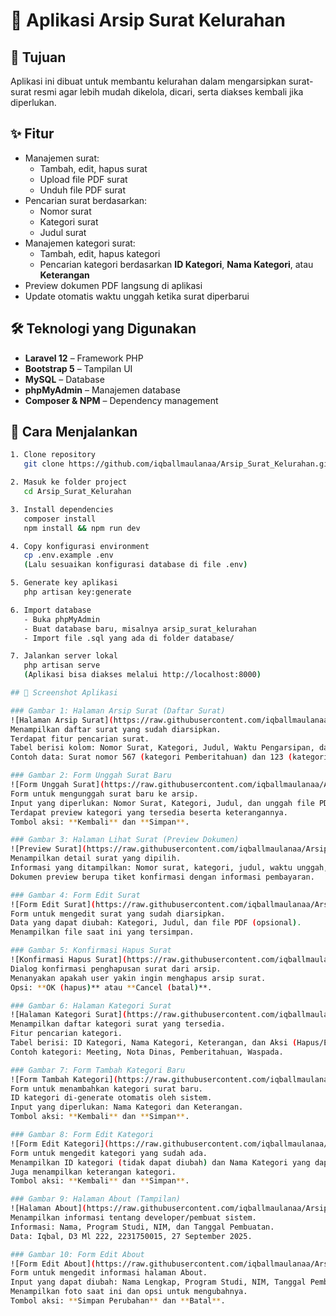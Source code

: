 # 📂 Aplikasi Arsip Surat Kelurahan

## 🎯 Tujuan
Aplikasi ini dibuat untuk membantu kelurahan dalam mengarsipkan surat-surat resmi agar lebih mudah dikelola, dicari, serta diakses kembali jika diperlukan.

## ✨ Fitur
- Manajemen surat:
  - Tambah, edit, hapus surat
  - Upload file PDF surat
  - Unduh file PDF surat
- Pencarian surat berdasarkan:
  - Nomor surat
  - Kategori surat
  - Judul surat
- Manajemen kategori surat:
  - Tambah, edit, hapus kategori
  - Pencarian kategori berdasarkan **ID Kategori**, **Nama Kategori**, atau **Keterangan**
- Preview dokumen PDF langsung di aplikasi
- Update otomatis waktu unggah ketika surat diperbarui

## 🛠️ Teknologi yang Digunakan
- **Laravel 12** – Framework PHP
- **Bootstrap 5** – Tampilan UI
- **MySQL** – Database
- **phpMyAdmin** – Manajemen database
- **Composer & NPM** – Dependency management

## 🚀 Cara Menjalankan
```bash
1. Clone repository
   git clone https://github.com/iqballmaulanaa/Arsip_Surat_Kelurahan.git

2. Masuk ke folder project
   cd Arsip_Surat_Kelurahan

3. Install dependencies
   composer install
   npm install && npm run dev

4. Copy konfigurasi environment
   cp .env.example .env
   (Lalu sesuaikan konfigurasi database di file .env)

5. Generate key aplikasi
   php artisan key:generate

6. Import database
   - Buka phpMyAdmin
   - Buat database baru, misalnya arsip_surat_kelurahan
   - Import file .sql yang ada di folder database/

7. Jalankan server lokal
   php artisan serve
   (Aplikasi bisa diakses melalui http://localhost:8000)

## 📸 Screenshot Aplikasi

### Gambar 1: Halaman Arsip Surat (Daftar Surat)  
![Halaman Arsip Surat](https://raw.githubusercontent.com/iqballmaulanaa/Arsip_Surat_Kelurahan/main/Arsip_Surat_Kelurahan/screenshots/1.png)  
Menampilkan daftar surat yang sudah diarsipkan.  
Terdapat fitur pencarian surat.  
Tabel berisi kolom: Nomor Surat, Kategori, Judul, Waktu Pengarsipan, dan Aksi (Hapus).  
Contoh data: Surat nomor 567 (kategori Pemberitahuan) dan 123 (kategori Nota Dinas).

### Gambar 2: Form Unggah Surat Baru  
![Form Unggah Surat](https://raw.githubusercontent.com/iqballmaulanaa/Arsip_Surat_Kelurahan/main/Arsip_Surat_Kelurahan/screenshots/2.png)  
Form untuk mengunggah surat baru ke arsip.  
Input yang diperlukan: Nomor Surat, Kategori, Judul, dan unggah file PDF.  
Terdapat preview kategori yang tersedia beserta keterangannya.  
Tombol aksi: **Kembali** dan **Simpan**.

### Gambar 3: Halaman Lihat Surat (Preview Dokumen)  
![Preview Surat](https://raw.githubusercontent.com/iqballmaulanaa/Arsip_Surat_Kelurahan/main/Arsip_Surat_Kelurahan/screenshots/3.png)  
Menampilkan detail surat yang dipilih.  
Informasi yang ditampilkan: Nomor surat, kategori, judul, waktu unggah, dan preview dokumen.  
Dokumen preview berupa tiket konfirmasi dengan informasi pembayaran.

### Gambar 4: Form Edit Surat  
![Form Edit Surat](https://raw.githubusercontent.com/iqballmaulanaa/Arsip_Surat_Kelurahan/main/Arsip_Surat_Kelurahan/screenshots/4.png)  
Form untuk mengedit surat yang sudah diarsipkan.  
Data yang dapat diubah: Kategori, Judul, dan file PDF (opsional).  
Menampilkan file saat ini yang tersimpan.

### Gambar 5: Konfirmasi Hapus Surat  
![Konfirmasi Hapus Surat](https://raw.githubusercontent.com/iqballmaulanaa/Arsip_Surat_Kelurahan/main/Arsip_Surat_Kelurahan/screenshots/5.png)  
Dialog konfirmasi penghapusan surat dari arsip.  
Menanyakan apakah user yakin ingin menghapus arsip surat.  
Opsi: **OK (hapus)** atau **Cancel (batal)**.

### Gambar 6: Halaman Kategori Surat  
![Halaman Kategori Surat](https://raw.githubusercontent.com/iqballmaulanaa/Arsip_Surat_Kelurahan/main/Arsip_Surat_Kelurahan/screenshots/6.png)  
Menampilkan daftar kategori surat yang tersedia.  
Fitur pencarian kategori.  
Tabel berisi: ID Kategori, Nama Kategori, Keterangan, dan Aksi (Hapus/Edit).  
Contoh kategori: Meeting, Nota Dinas, Pemberitahuan, Waspada.

### Gambar 7: Form Tambah Kategori Baru  
![Form Tambah Kategori](https://raw.githubusercontent.com/iqballmaulanaa/Arsip_Surat_Kelurahan/main/Arsip_Surat_Kelurahan/screenshots/7.png)  
Form untuk menambahkan kategori surat baru.  
ID kategori di-generate otomatis oleh sistem.  
Input yang diperlukan: Nama Kategori dan Keterangan.  
Tombol aksi: **Kembali** dan **Simpan**.

### Gambar 8: Form Edit Kategori  
![Form Edit Kategori](https://raw.githubusercontent.com/iqballmaulanaa/Arsip_Surat_Kelurahan/main/Arsip_Surat_Kelurahan/screenshots/8.png)  
Form untuk mengedit kategori yang sudah ada.  
Menampilkan ID kategori (tidak dapat diubah) dan Nama Kategori yang dapat diedit.  
Juga menampilkan keterangan kategori.  
Tombol aksi: **Kembali** dan **Simpan**.

### Gambar 9: Halaman About (Tampilan)  
![Halaman About](https://raw.githubusercontent.com/iqballmaulanaa/Arsip_Surat_Kelurahan/main/Arsip_Surat_Kelurahan/screenshots/9.png)  
Menampilkan informasi tentang developer/pembuat sistem.  
Informasi: Nama, Program Studi, NIM, dan Tanggal Pembuatan.  
Data: Iqbal, D3 Ml 222, 2231750015, 27 September 2025.

### Gambar 10: Form Edit About  
![Form Edit About](https://raw.githubusercontent.com/iqballmaulanaa/Arsip_Surat_Kelurahan/main/Arsip_Surat_Kelurahan/screenshots/10.png)  
Form untuk mengedit informasi halaman About.  
Input yang dapat diubah: Nama Lengkap, Program Studi, NIM, Tanggal Pembuatan, dan Foto Developer.  
Menampilkan foto saat ini dan opsi untuk mengubahnya.  
Tombol aksi: **Simpan Perubahan** dan **Batal**.
